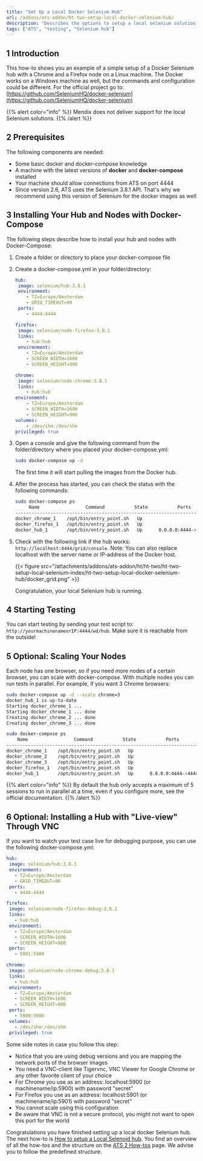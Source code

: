 ```yaml
---
title: "Set Up a Local Docker Selenium Hub"
url: /addons/ats-addon/ht-two-setup-local-docker-selenium-hub/
description: "Describes the options to setup a local selenium solution."
tags: ["ATS", "testing", "Selenium hub"]
---
```


## 1 Introduction

This how-to shows you an example of a simple setup of a Docker Selenium hub with a Chrome and a Firefox node on a Linux machine. The Docker works on a Windows machine as well, but the commands and configuration could be different. For the official project go to: [https://github.com/SeleniumHQ/docker-selenium](https://github.com/SeleniumHQ/docker-selenium)

{{% alert color="info" %}}
Mendix does not deliver support for the local Selenium solutions. 
{{% /alert %}}

## 2 Prerequisites

The following components are needed:

* Some basic docker and docker-compose knowledge
* A machine with the latest versions of **docker** and **docker-compose** installed
* Your machine should allow connections from ATS on port 4444
* Since version 2.6, ATS uses the Selenium 3.8.1 API. That's why we recommend using this version of Selenium for the docker images as well

## 3 Installing Your Hub and Nodes with Docker-Compose

The following steps describe how to install your hub and nodes with Docker-Compose:

1. Create a folder or directory to place your docker-compose file
2. Create a docker-compose.yml in your folder/directory: 

    ```yml
    hub: 
     image: selenium/hub:3.8.1
     environment:
        - TZ=Europe/Amsterdam
        - GRID_TIMEOUT=90
     ports:
        - 4444:4444
    
    firefox:
     image: selenium/node-firefox:3.8.1
     links:
        - hub:hub
     environment:
        - TZ=Europe/Amsterdam
        - SCREEN_WIDTH=1600
        - SCREEN_HEIGHT=900
    
    chrome:
     image: selenium/node-chrome:3.8.1
     links:
        - hub:hub
    environment:
        - TZ=Europe/Amsterdam
        - SCREEN_WIDTH=1600
        - SCREEN_HEIGHT=900
    volumes:
        - /dev/shm:/dev/shm
    privileged: true
    ```

3. Open a console and give the following command from the folder/directory where you placed your docker-compose.yml:

    ```bash {linenos=false}
    sudo docker-compose up -d
    ```

    The first time it will start pulling the images from the Docker hub.

4. After the process has started, you can check the status with the following commands:

    ```bash
    sudo docker-compose ps
         Name                 Command           State           Ports         
    ---------------------------------------------------------------------
    docker_chrome_1    /opt/bin/entry_point.sh   Up                            
    docker_firefox_1   /opt/bin/entry_point.sh   Up                            
    docker_hub_1       /opt/bin/entry_point.sh   Up      0.0.0.0:4444->4444/tcp
    ```

5. Check with the following link if the hub works: `http://localhost:4444/grid/console`. Note: You can also replace localhost with the server name or IP-address of the Docker host.

    {{< figure src="/attachments/addons/ats-addon/ht/ht-two/ht-two-setup-local-selenium-index/ht-two-setup-local-docker-selenium-hub/docker_grid.png" >}}

    Congratulation, your local Selenium hub is running.

## 4 Starting Testing

You can start testing by sending your test script to: `http://yourmachinenameorIP:4444/wd/hub`. Make sure it is reachable from the outside!

## 5 Optional: Scaling Your Nodes

Each node has one browser, so if you need more nodes of a certain browser, you can scale with docker-compose. With multiple nodes you can run tests in parallel. For example, if you want 3 Chrome browsers:

```bash
sudo docker-compose up -d --scale chrome=3
docker_hub_1 is up-to-date
Starting docker_chrome_1 ... 
Starting docker_chrome_1 ... done
Creating docker_chrome_2 ... done
Creating docker_chrome_3 ... done

sudo docker-compose ps
    Name                 Command           State           Ports         
---------------------------------------------------------------------------
docker_chrome_1    /opt/bin/entry_point.sh   Up                            
docker_chrome_2    /opt/bin/entry_point.sh   Up                            
docker_chrome_3    /opt/bin/entry_point.sh   Up                            
docker_firefox_1   /opt/bin/entry_point.sh   Up                            
docker_hub_1       /opt/bin/entry_point.sh   Up      0.0.0.0:4444->4444/tcp
```

{{% alert color="info" %}}
By default the hub only accepts a maximum of 5 sessions to run in parallel at a time, even if you configure more, see the official documentation.
{{% /alert %}}

## 6 Optional: Installing a Hub with "Live-view" Through VNC

If you want to watch your test case live for debugging purpose, you can use the following docker-compose.yml:

```yml
hub: 
 image: selenium/hub:3.8.1
 environment:
   - TZ=Europe/Amsterdam
   - GRID_TIMEOUT=90
 ports:
   - 4444:4444

firefox:
 image: selenium/node-firefox-debug:3.8.1
 links:
   - hub:hub
 environment:
   - TZ=Europe/Amsterdam
   - SCREEN_WIDTH=1600
   - SCREEN_HEIGHT=900
 ports:
   - 5901:5900

chrome:
 image: selenium/node-chrome-debug:3.8.1
 links:
   - hub:hub
 environment:
   - TZ=Europe/Amsterdam
   - SCREEN_WIDTH=1600
   - SCREEN_HEIGHT=900
 ports:
   - 5900:5900
 volumes:
   - /dev/shm:/dev/shm
 privileged: true
```

Some side notes in case you follow this step:

* Notice that you are using debug versions and you are mapping the network ports of the browser images 
* You need a VNC-client like Tigervnc, VNC Viewer for Google Chrome or any other favorite client of your choice
* For Chrome you use as an address: localhost:5900 (or machinename/ip:5900) with password "secret"
* For Firefox you use as an address: localhost:5901 (or machinename/ip:5901) with password "secret"
* You cannot scale using this configuration
* Be aware that VNC is not a secure protocol, you might not want to open this port for the world

Congratulations you have finished setting up a local docker Selenium hub. The next how-to is [How to setup a Local Selenoid hub](/addons/ats-addon/ht-two-setup-local-selenoid-hub/). You find an overview of all the how-tos and the structure on the [ATS 2 How-tos](/addons/ats-addon/ht-two/) page. We advise you to follow the predefined structure.
